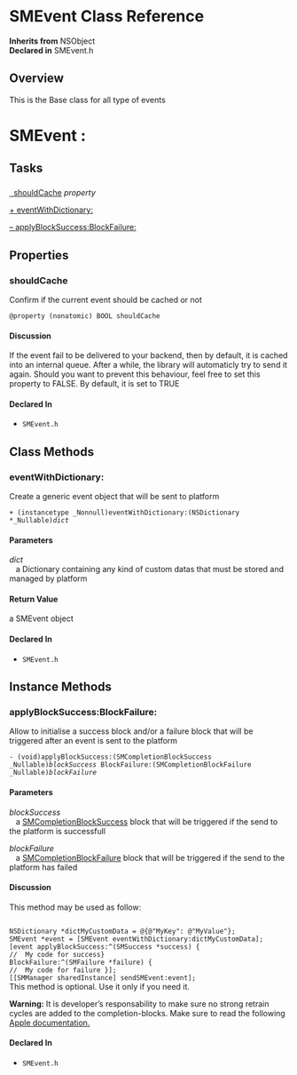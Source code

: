# SMEvent Class Reference

**Inherits from** NSObject  
**Declared in** SMEvent.h  

## Overview

This is the Base class for all type of events

<h1>SMEvent :</h1>

## Tasks

### 

[&nbsp;&nbsp;shouldCache](#//api/name/shouldCache) *property* 

[+&nbsp;eventWithDictionary:](#//api/name/eventWithDictionary:)  

[&ndash;&nbsp;applyBlockSuccess:BlockFailure:](#//api/name/applyBlockSuccess:BlockFailure:)  

## Properties

<a name="//api/name/shouldCache" title="shouldCache"></a>
### shouldCache

Confirm if the current event should be cached or not

<code>@property (nonatomic) BOOL shouldCache</code>

#### Discussion
If the event fail to be delivered to your backend, then by default, it is cached into an internal queue.
After a while, the library will automaticly try to send it again.
Should you want to prevent this behaviour, feel free to set this property to FALSE.
By default, it is set to TRUE

#### Declared In
* `SMEvent.h`

<a title="Class Methods" name="class_methods"></a>
## Class Methods

<a name="//api/name/eventWithDictionary:" title="eventWithDictionary:"></a>
### eventWithDictionary:

Create a generic event object that will be sent to platform

<code>+ (instancetype _Nonnull)eventWithDictionary:(NSDictionary *_Nullable)*dict*</code>

#### Parameters

*dict*  
&nbsp;&nbsp;&nbsp;a Dictionary containing any kind of custom datas that must be stored and managed by platform  

#### Return Value
a SMEvent object

#### Declared In
* `SMEvent.h`

<a title="Instance Methods" name="instance_methods"></a>
## Instance Methods

<a name="//api/name/applyBlockSuccess:BlockFailure:" title="applyBlockSuccess:BlockFailure:"></a>
### applyBlockSuccess:BlockFailure:

Allow to initialise a success block and/or a failure block that will be triggered after an event is sent to the platform

<code>- (void)applyBlockSuccess:(SMCompletionBlockSuccess _Nullable)*blockSuccess* BlockFailure:(SMCompletionBlockFailure _Nullable)*blockFailure*</code>

#### Parameters

*blockSuccess*  
&nbsp;&nbsp;&nbsp;a <a href="../Blocks/SMCompletionBlockSuccess.md">SMCompletionBlockSuccess</a> block that will be triggered if the send to the platform is successfull  

*blockFailure*  
&nbsp;&nbsp;&nbsp;a <a href="../Blocks/SMCompletionBlockFailure.md">SMCompletionBlockFailure</a> block that will be triggered if the send to the platform has failed  

#### Discussion
This method may be used as follow:

<code>
NSDictionary *dictMyCustomData = @{@"MyKey": @"MyValue"};
SMEvent *event = [SMEvent eventWithDictionary:dictMyCustomData];
[event applyBlockSuccess:^(SMSuccess *success) {
//  My code for success}
BlockFailure:^(SMFailure *failure) {
//  My code for failure }];
[[SMManager sharedInstance] sendSMEvent:event];
</code>
This method is optional. Use it only if you need it.

<strong>Warning:</strong> It is developer&rsquo;s responsability to make sure no strong retrain cycles are added to the completion-blocks.
Make sure to read the following <a href="https://developer.apple.com/library/ios/documentation/Cocoa/Conceptual/ProgrammingWithObjectiveC/WorkingwithBlocks/WorkingwithBlocks.md#//apple_ref/doc/uid/TP40011210-CH8-SW16">Apple documentation.</a>

#### Declared In
* `SMEvent.h`

